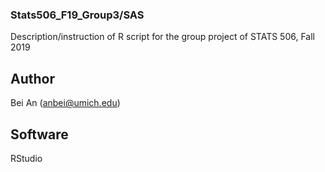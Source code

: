 ### Stats506_F19_Group3/SAS

Description/instruction of R script for the group project of STATS 506, Fall 2019

## Author

Bei An (anbei@umich.edu)

## Software

RStudio

